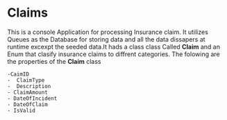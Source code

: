 # Claims

This is a console Application for processing  Insurance claim. It utilizes Queues as the Database for storing data
and all the data dissapers at runtime excexpt the seeded data.It hads a class class Called **Claim** and an Enum that 
clasify insurance claims to diffrent categories.
The folowing are the properties of the **Claim** class


```
-CaimID
-  ClaimType
-  Description
- ClaimAmount
- DateOfIncident
- DateOfClaim
- IsValid

```
